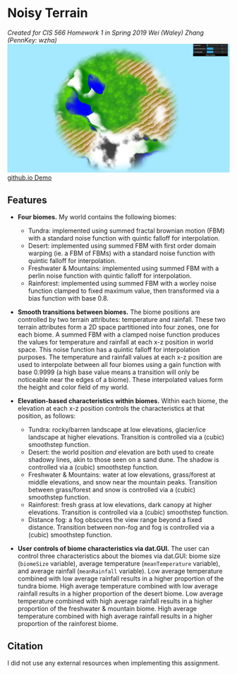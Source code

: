 # Noisy Terrain
_Created for CIS 566 Homework 1 in Spring 2019_
_Wei (Waley) Zhang (PennKey: wzha)_
![](img/screenshot.PNG)
[github.io Demo](https://greedyai.github.io/noisy-terrain/)

## Features
- __Four biomes.__ My world contains the following biomes:
  - Tundra: implemented using summed fractal brownian motion (FBM) with a standard noise function with quintic falloff for interpolation.
  - Desert: implemented using summed FBM with first order domain warping (ie. a FBM of FBMs) with a standard noise function with quintic falloff for interpolation.
  - Freshwater & Mountains: implemented using summed FBM with a perlin noise function with quintic falloff for interpolation.
  - Rainforest: implemented using summed FBM with a worley noise function clamped to fixed maximum value, then transformed via a bias function with base 0.8.

- __Smooth transitions between biomes.__ The biome positions are controlled by two terrain attributes: temperature and rainfall. These two terrain attributes form a 2D space partitioned into four zones, one for each biome. A summed FBM with a clamped noise function produces the values for temperature and rainfall at each x-z position in world space. This noise function has a quintic falloff for interpolation purposes. The temperature and rainfall values at each x-z position are used to interpolate between all four biomes using a gain function with base 0.9999 (a high base value means a transition will only be noticeable near the edges of a biome). These interpolated values form the height and color field of my world.

- __Elevation-based characteristics within biomes.__ Within each biome, the elevation at each x-z position controls the characteristics at that position, as follows:
  - Tundra: rocky/barren landscape at low elevations, glacier/ice landscape at higher elevations. Transition is controlled via a (cubic) smoothstep function.
  - Desert: the world position _and_ elevation are both used to create shadowy lines, akin to those seen on a sand dune. The shadow is controlled via a (cubic) smoothstep function.
  - Freshwater & Mountains: water at low elevations, grass/forest at middle elevations, and snow near the mountain peaks. Transition between grass/forest and snow is controlled via a (cubic) smoothstep function.
  - Rainforest: fresh grass at low elevations, dark canopy at higher elevations. Transition is controlled via a (cubic) smoothstep function.
  - Distance fog: a fog obscures the view range beyond a fixed distance. Transition between non-fog and fog is controlled via a (cubic) smoothstep function.

- __User controls of biome characteristics via dat.GUI.__ The user can control three characteristics about the biomes via dat.GUI: biome size (`biomeSize` variable), average temperature (`meanTemperature` variable), and average rainfall (`meanRainfall` variable). Low average temperature combined with low average rainfall results in a higher proportion of the tundra biome. High average temperature combined with low average rainfall results in a higher proportion of the desert biome. Low average temperature combined with high average rainfall results in a higher proportion of the freshwater & mountain biome. High average temperature combined with high average rainfall results in a higher proportion of the rainforest biome.

## Citation
I did not use any external resources when implementing this assignment.
